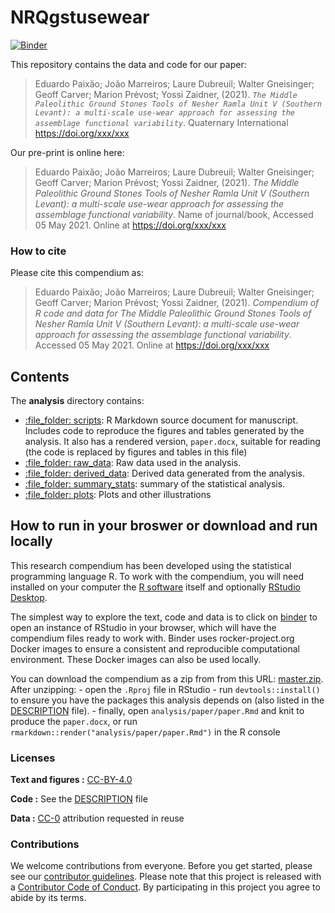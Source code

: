 
<!-- README.md is generated from README.Rmd. Please edit that file -->

# NRQgstusewear

[![Binder](https://mybinder.org/badge_logo.svg)](https://mybinder.org/v2/gh/Paixao-E/NRQgstusewear/master?urlpath=rstudio)

This repository contains the data and code for our paper:

> Eduardo Paixão; João Marreiros; Laure Dubreuil; Walter Gneisinger;
> Geoff Carver; Marion Prévost; Yossi Zaidner, (2021).
> *`The Middle Paleolithic Ground Stones Tools of Nesher Ramla Unit V (Southern Levant): a multi-scale use-wear approach for assessing the assemblage functional variability`*.
> Quaternary International <https://doi.org/xxx/xxx>

Our pre-print is online here:

> Eduardo Paixão; João Marreiros; Laure Dubreuil; Walter Gneisinger;
> Geoff Carver; Marion Prévost; Yossi Zaidner, (2021). *The Middle
> Paleolithic Ground Stones Tools of Nesher Ramla Unit V (Southern
> Levant): a multi-scale use-wear approach for assessing the assemblage
> functional variability*. Name of journal/book, Accessed 05 May 2021.
> Online at <https://doi.org/xxx/xxx>

### How to cite

Please cite this compendium as:

> Eduardo Paixão; João Marreiros; Laure Dubreuil; Walter Gneisinger;
> Geoff Carver; Marion Prévost; Yossi Zaidner, (2021). *Compendium of R
> code and data for The Middle Paleolithic Ground Stones Tools of Nesher
> Ramla Unit V (Southern Levant): a multi-scale use-wear approach for
> assessing the assemblage functional variability*. Accessed 05 May
> 2021. Online at <https://doi.org/xxx/xxx>

## Contents

The **analysis** directory contains:

-   [:file\_folder: scripts](/analysis/paper): R Markdown source
    document for manuscript. Includes code to reproduce the figures and
    tables generated by the analysis. It also has a rendered version,
    `paper.docx`, suitable for reading (the code is replaced by figures
    and tables in this file)
-   [:file\_folder: raw\_data](/analysis/raw_data): Raw data used in the
    analysis.
-   [:file\_folder: derived\_data](/analysis/derived_data): Derived data
    generated from the analysis.
-   [:file\_folder: summary\_stats](/analysis/summary_stats): summary of
    the statistical analysis.
-   [:file\_folder: plots](/analysis/plots): Plots and other
    illustrations

## How to run in your broswer or download and run locally

This research compendium has been developed using the statistical
programming language R. To work with the compendium, you will need
installed on your computer the [R
software](https://cloud.r-project.org/) itself and optionally [RStudio
Desktop](https://rstudio.com/products/rstudio/download/).

The simplest way to explore the text, code and data is to click on
[binder](https://mybinder.org/v2/gh/Paixao-E/NRQgstusewear/master?urlpath=rstudio)
to open an instance of RStudio in your browser, which will have the
compendium files ready to work with. Binder uses rocker-project.org
Docker images to ensure a consistent and reproducible computational
environment. These Docker images can also be used locally.

You can download the compendium as a zip from from this URL:
[master.zip](/archive/master.zip). After unzipping: - open the `.Rproj`
file in RStudio - run `devtools::install()` to ensure you have the
packages this analysis depends on (also listed in the
[DESCRIPTION](/DESCRIPTION) file). - finally, open
`analysis/paper/paper.Rmd` and knit to produce the `paper.docx`, or run
`rmarkdown::render("analysis/paper/paper.Rmd")` in the R console

### Licenses

**Text and figures :**
[CC-BY-4.0](http://creativecommons.org/licenses/by/4.0/)

**Code :** See the [DESCRIPTION](DESCRIPTION) file

**Data :** [CC-0](http://creativecommons.org/publicdomain/zero/1.0/)
attribution requested in reuse

### Contributions

We welcome contributions from everyone. Before you get started, please
see our [contributor guidelines](CONTRIBUTING.md). Please note that this
project is released with a [Contributor Code of Conduct](CONDUCT.md). By
participating in this project you agree to abide by its terms.
